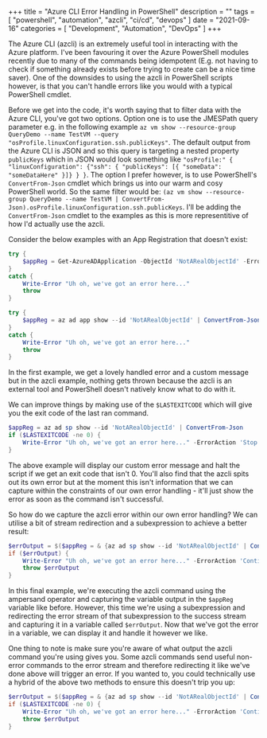 +++
title = "Azure CLI Error Handling in PowerShell"
description = ""
tags = [
    "powershell",
    "automation",
    "azcli",
    "ci/cd",
    "devops"
]
date = "2021-09-16"
categories = [
    "Development",
    "Automation",
    "DevOps"
]
+++

The Azure CLI (azcli) is an extremely useful tool in interacting with the Azure platform. I've been favouring it over the Azure PowerShell modules recently due to many of the commands being idempotent (E.g. not having to check if something already exists before trying to create can be a nice time saver). One of the downsides to using the azcli in PowerShell scripts however, is that you can't handle errors like you would with a typical PowerShell cmdlet.

Before we get into the code, it's worth saying that to filter data with the Azure CLI, you've got two options. Option one is to use the JMESPath query parameter e.g. in the following example `az vm show --resource-group QueryDemo --name TestVM --query "osProfile.linuxConfiguration.ssh.publicKeys"`. The default output from the Azure CLI is JSON and so this query is targeting a nested property `publicKeys` which in JSON would look something like `"osProfile:" { "linuxConfiguration": {"ssh": { "publicKeys": [{ "someData": "someDataHere" }]} } }`. The option I prefer however, is to use PowerShell's `ConvertFrom-Json` cmdlet which brings us into our warm and cosy PowerShell world. So the same filter would be: `(az vm show --resource-group QueryDemo --name TestVM | ConvertFrom-Json).osProfile.linuxConfiguration.ssh.publicKeys`. I'll be adding the `ConvertFrom-Json` cmdlet to the examples as this is more representitive of how I'd actually use the azcli.

Consider the below examples with an App Registration that doesn't exist:

```powershell
try {
    $appReg = Get-AzureADApplication -ObjectId 'NotARealObjectId' -ErrorAction 'Stop'
}
catch {
    Write-Error "Uh oh, we've got an error here..."
    throw
}
```

```powershell
try {
    $appReg = az ad app show --id 'NotARealObjectId' | ConvertFrom-Json
}
catch {
    Write-Error "Uh oh, we've got an error here..."
    throw
}
```

In the first example, we get a lovely handled error and a custom message but in the azcli example, nothing gets thrown because the azcli is an external tool and PowerShell doesn't natively know what to do with it.

We can improve things by making use of the `$LASTEXITCODE` which will give you the exit code of the last ran command.

```powershell
$appReg = az ad sp show --id 'NotARealObjectId' | ConvertFrom-Json
if ($LASTEXITCODE -ne 0) {
    Write-Error "Uh oh, we've got an error here..." -ErrorAction 'Stop'
}
```

The above example will display our custom error message and halt the script if we get an exit code that isn't 0. You'll also find that the azcli spits out its own error but at the moment this isn't information that we can capture within the constraints of our own error handling - it'll just show the error as soon as the command isn't successful.

So how do we capture the azcli error within our own error handling? We can utilise a bit of stream redirection and a subexpression to achieve a better result:

```powershell
$errOutput = $($appReg = & {az ad sp show --id 'NotARealObjectId' | ConvertFrom-Json}) 2>&1
if ($errOutput) {
    Write-Error "Uh oh, we've got an error here..." -ErrorAction 'Continue'
    throw $errOutput
}
```

In this final example, we're executing the azcli command using the ampersand operator and capturing the variable output in the `$appReg` variable like before. However, this time we're using a subexpression and redirecting the error stream of that subexpression to the success stream and capturing it in a variable called `$errOutput`. Now that we've got the error in a variable, we can display it and handle it however we like.

One thing to note is make sure you're aware of what output the azcli command you're using gives you. Some azcli commands send useful non-error commands to the error stream and therefore redirecting it like we've done above will trigger an error. If you wanted to, you could technically use a hybrid of the above two methods to ensure this doesn't trip you up:

```powershell
$errOutput = $($appReg = & {az ad sp show --id 'NotARealObjectId' | ConvertFrom-Json}) 2>&1
if ($LASTEXITCODE -ne 0) {
    Write-Error "Uh oh, we've got an error here..." -ErrorAction 'Continue'
    throw $errOutput
}
```
